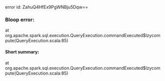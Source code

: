 error id: ZahuQ4HfEx9PgWNBju5Dqw==
### Bloop error:

at org.apache.spark.sql.execution.QueryExecution.commandExecuted$lzycompute(QueryExecution.scala:85)
#### Short summary: 

at org.apache.spark.sql.execution.QueryExecution.commandExecuted$lzycompute(QueryExecution.scala:85)